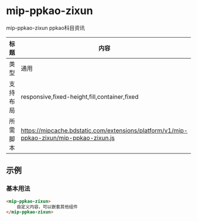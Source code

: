 # mip-ppkao-zixun

mip-ppkao-zixun ppkao科目资讯

标题|内容
----|----
类型|通用
支持布局|responsive,fixed-height,fill,container,fixed
所需脚本|https://mipcache.bdstatic.com/extensions/platform/v1/mip-ppkao-zixun/mip-ppkao-zixun.js

## 示例

### 基本用法
```html
<mip-ppkao-zixun>
    自定义内容，可以嵌套其他组件
</mip-ppkao-zixun>
```


